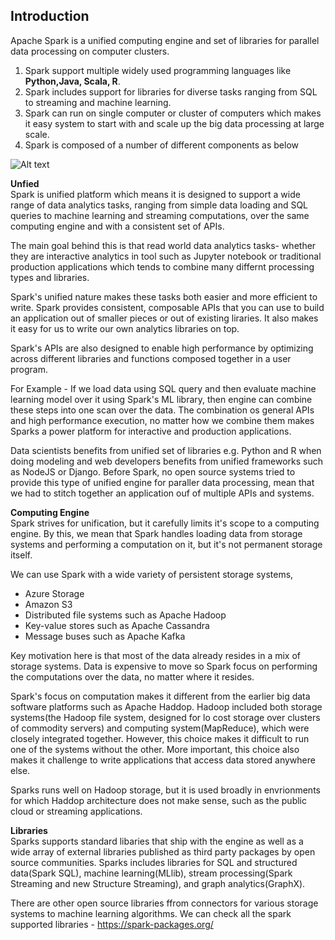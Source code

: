 ## Introduction
Apache Spark is a unified computing engine and set of libraries for parallel data processing on computer clusters. 

1. Spark support multiple widely used programming languages like **Python,Java, Scala, R**.  
2. Spark includes support for libraries for diverse tasks ranging from SQL to streaming and machine learning.  
3. Spark can run on single computer or cluster of computers which makes it easy system to start with and scale up the big data processing at large scale.  
4. Spark is composed of a number of different components as below

![Alt text](https://github.com/vaibhavpatilai/Diagrams/blob/master/SparkToolKit.PNG?raw=true "Spark Toolkit")

**Unfied**  
Spark is unified platform which means it is designed to support a wide range of data analytics tasks, ranging from simple data loading and SQL queries to machine learning and streaming computations, over the same computing engine and with a consistent set of APIs.

The main goal behind this is that read world data analytics tasks- whether they are interactive analytics in tool such as Jupyter notebook or traditional production applications which tends to combine many differnt processing types and libraries.

Spark's unified nature makes these tasks both easier and more efficient to write. Spark provides consistent, composable APIs that you can use to build an application out of smaller pieces or out of existing liraries. It also makes it easy for us to write our own analytics libraries on top.

Spark's APIs are also designed to enable high performance by optimizing across different libraries and functions composed together in a user program.

For Example - If we load data using SQL query and then evaluate machine learning model over it using Spark's ML library, then engine can combine these steps into one scan over the data. The combination os general APIs and high performance execution, no matter how we combine them makes Sparks a power platform for interactive and production applications.

Data scientists benefits from unified set of libraries e.g. Python and R when doing modeling and web developers benefits from unified frameworks such as NodeJS or Django. Before Spark, no open source systems tried to provide this type of unified engine for paraller data processing, mean that we had to stitch together an application ouf of multiple APIs and systems.

**Computing Engine**  
Spark strives for unification, but it carefully limits it's scope to a computing engine. By this, we mean that Spark handles loading data from storage systems and performing a computation on it, but it's not permanent storage itself.

We can use Spark with a wide variety of persistent storage systems, 

- Azure Storage  
- Amazon S3  
- Distributed file systems such as Apache Hadoop  
- Key-value stores such as Apache Cassandra  
- Message buses such as Apache Kafka  

Key motivation here is that most of the data already resides in a mix of storage systems. Data is expensive to move so Spark focus on performing the computations over the data, no matter where it resides.

Spark's focus on computation makes it different from the earlier big data software platforms such as Apache Haddop. Hadoop included both storage systems(the Hadoop file system, designed for lo cost storage over clusters of commodity servers) and computing system(MapReduce), which were closely integrated together. However, this choice makes it difficult to run one of the systems without the other. More important, this choice also makes it challenge to write applications that access data stored anywhere else.

Sparks runs well on Hadoop storage, but it is used broadly in envrionments for which Haddop architecture does not make sense, such as the public cloud or streaming applications.

**Libraries**  
Sparks supports standard libaries that ship with the engine as well as a wide array of external libraries published as third party packages by open source communities. Sparks includes libraries for SQL and structured data(Spark SQL), machine learning(MLlib), stream processing(Spark Streaming and new Structure Streaming), and graph analytics(GraphX).

There are other open source libraries ffrom connectors for various storage systems to machine learning algorithms. We can check all the spark supported libraries - https://spark-packages.org/

